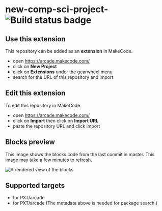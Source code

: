 # new-comp-sci-project- ![Build status badge](https://github.com/amelia-skawinski/new-comp-sci-project-/workflows/MakeCode/badge.svg)



## Use this extension

This repository can be added as an **extension** in MakeCode.

* open https://arcade.makecode.com/
* click on **New Project**
* click on **Extensions** under the gearwheel menu
* search for the URL of this repository and import

## Edit this extension

To edit this repository in MakeCode.

* open https://arcade.makecode.com/
* click on **Import** then click on **Import URL**
* paste the repository URL and click import

## Blocks preview

This image shows the blocks code from the last commit in master.
This image may take a few minutes to refresh.

![A rendered view of the blocks](https://github.com/amelia-skawinski/new-comp-sci-project-/raw/master/.makecode/blocks.png)

## Supported targets

* for PXT/arcade
* for PXT/arcade
(The metadata above is needed for package search.)


